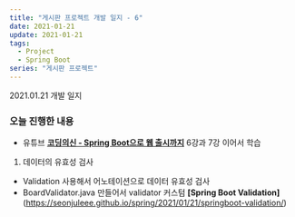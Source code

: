 ```yaml
---
title: "게시판 프로젝트 개발 일지 - 6"
date: 2021-01-21
update: 2021-01-21
tags:
  - Project
  - Spring Boot
series: "게시판 프로젝트"
---
```


2021.01.21 개발 일지

### 오늘 진행한 내용
- 유튜브 <b>[코딩의신 - Spring Boot으로 웹 출시까지](https://www.youtube.com/watch?v=FYkn9KOfkx0&list=PLPtc9qD1979DG675XufGs0-gBeb2mrona)</b> 6강과 7강 이어서 학습

1. 데이터의 유효성 검사
- Validation 사용해서 어노테이션으로 데이터 유효성 검사
- BoardValidator.java 만들어서 validator 커스텀
<b>[Spring Boot Validation]</b>(https://seonjuleee.github.io/spring/2021/01/21/springboot-validation/)